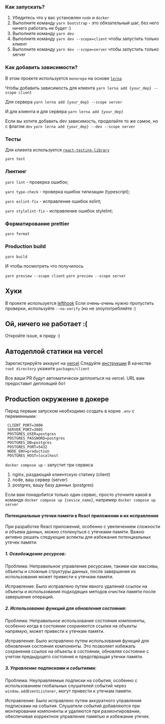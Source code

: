 ### Как запускать?

1. Убедитесь что у вас установлен `node` и `docker`
2. Выполните команду `yarn bootstrap` - это обязательный шаг, без него ничего работать не будет :)
3. Выполните команду `yarn dev`
4. Выполните команду `yarn dev --scope=client` чтобы запустить только клиент
5. Выполните команду `yarn dev --scope=server` чтобы запустить только server

### Как добавить зависимости?

В этом проекте используется `monorepo` на основе [`lerna`](https://github.com/lerna/lerna)

Чтобы добавить зависимость для клиента
`yarn lerna add {your_dep} --scope client`

Для сервера
`yarn lerna add {your_dep} --scope server`

И для клиента и для сервера
`yarn lerna add {your_dep}`

Если вы хотите добавить dev зависимость, проделайте то же самое, но с флагом `dev`
`yarn lerna add {your_dep} --dev --scope server`

### Тесты

Для клиента используется [`react-testing-library`](https://testing-library.com/docs/react-testing-library/intro/)

`yarn test`

### Линтинг

`yarn lint` - проверка ошибок;

`yarn type-check` - проверка ошибок типизации (typescript);

`yarn eslint-fix` - исправление ошибок eslint;

`yarn stylelint-fix` - исправление ошибок stylelint;

### Форматирование prettier

`yarn format`

### Production build

`yarn build`

И чтобы посмотреть что получилось

`yarn preview --scope client`
`yarn preview --scope server`

## Хуки

В проекте используется [lefthook](https://github.com/evilmartians/lefthook)
Если очень-очень нужно пропустить проверки, используйте `--no-verify` (но не злоупотребляйте :)

## Ой, ничего не работает :(

Откройте issue, я приду :)

## Автодеплой статики на vercel

Зарегистрируйте аккаунт на [vercel](https://vercel.com/)
Следуйте [инструкции](https://vitejs.dev/guide/static-deploy.html#vercel-for-git)
В качестве `root directory` укажите `packages/client`

Все ваши PR будут автоматически деплоиться на vercel. URL вам предоставит деплоящий бот

## Production окружение в докере

Перед первым запуском необходимо создать в корне `.env` с переменными:

```
 CLIENT_PORT=3000
 SERVER_PORT=3005
 POSTGRES_USER=postgres
 POSTGRES_PASSWORD=postgres
 POSTGRES_DB=postgres
 POSTGRES_PORT=5432
 NODE_ENV=production
 POSTGRES_HOST=localhost
```

`docker compose up` - запустит три сервиса

1. nginx, раздающий клиентскую статику (client)
2. node, ваш сервер (server)
3. postgres, вашу базу данных (postgres)

Если вам понадобится только один сервис, просто уточните какой в команде
`docker compose up {sevice_name}`, например `docker compose up server`

#### Потенциальные утечки памяти в React приложении и их исправление

При разработке React приложений, особенно с увеличением сложности и объема данных, можно столкнуться с утечками памяти. Важно активно решать следующие аспекты для избежания потенциальных утечек памяти:

##### 1. Освобождение ресурсов:

Проблема: Неправильное управление ресурсами, такими как массивы, объекты и сложные структуры данных, после завершения их использования может привести к утечкам памяти.

Исправление: Было исправлено путем явного удаления ссылок на объекты и использования подходящих методов очистки памяти после завершения операций.

##### 2. Использование функций для обновления состояния:

Проблема: Неправильное использование состояния компоненты, особенно когда в состоянии сохраняются ссылки на объекты напрямую, может привести к утечкам памяти.

Исправление: Было исправлено путем использования функций для обновления состояния компоненты. Это позволяет избежать сохранения ссылок на объекты в состоянии, обновляя состояние с учетом предыдущего состояния и предотвращая утечки памяти.

##### 3. Управление подписками и событиями:

Проблема: Неуправляемые подписки на события, особенно с использованием глобальных слушателей событий через `window.addEventListener`, могут привести к утечкам памяти.

Исправление: Было исправлено путем аккуратного управления подписками на события. Слушатели событий добавляются при монтировании компоненты и удаляются при размонтировании, обеспечивая корректное управление памятью и избежание утечек.
